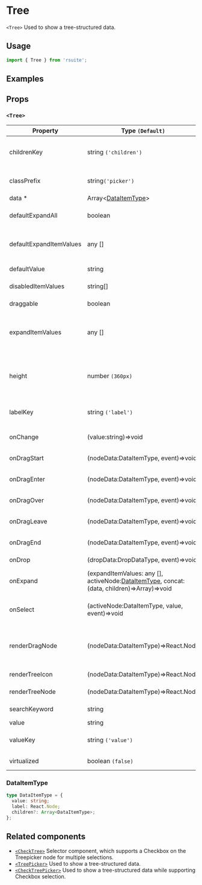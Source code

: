 # Tree

`<Tree>` Used to show a tree-structured data.

## Usage

```js
import { Tree } from 'rsuite';
```

## Examples

<!--{demo}-->

## Props

### `<Tree>`

| Property                | Type `(Default)`                                                                                    | Description                                                               |
| ----------------------- | --------------------------------------------------------------------------------------------------- | ------------------------------------------------------------------------- |
| childrenKey             | string `('children')`                                                                               | Tree data structure Children property name                                |
| classPrefix             | string`('picker')`                                                                                  | The prefix of the component CSS class                                     |
| data \*                 | Array&lt;[DataItemType](#DataItemType)&gt;                                                          | Tree Data                                                                 |
| defaultExpandAll        | boolean                                                                                             | Expand all nodes By default                                               |
| defaultExpandItemValues | any []                                                                                              | Set the value of the default expanded node                                |
| defaultValue            | string                                                                                              | Default selected Value                                                    |
| disabledItemValues      | string[]                                                                                            | Disable item by value                                                     |
| draggable               | boolean                                                                                             | Setting drag node                                                         |
| expandItemValues        | any []                                                                                              | Set the value of the expanded node (controlled)                           |
| height                  | number `(360px)`                                                                                    | height of menu. When `virtualize` is true, you can set the height of menu |
| labelKey                | string `('label')`                                                                                  | Tree data structure Label property name                                   |
| onChange                | (value:string)=>void                                                                                | Callback function for data change                                         |
| onDragStart             | (nodeData:DataItemType, event)=>void                                                                | Called when node drag start                                               |
| onDragEnter             | (nodeData:DataItemType, event)=>void                                                                | Called when node drag enter                                               |
| onDragOver              | (nodeData:DataItemType, event)=>void                                                                | Called when node drag over                                                |
| onDragLeave             | (nodeData:DataItemType, event)=>void                                                                | Called when node drag leave                                               |
| onDragEnd               | (nodeData:DataItemType, event)=>void                                                                | Called when node drag end                                                 |
| onDrop                  | (dropData:DropDataType, event)=>void                                                                | Called when node drop                                                     |
| onExpand                | (expandItemValues: any [], activeNode:[DataItemType](#types), concat:(data, children)=>Array)=>void | Callback When tree node is displayed                                      |
| onSelect                | (activeNode:DataItemType, value, event)=>void                                                       | Callback function after selecting tree node                               |
| renderDragNode          | (nodeData:DataItemType)=>React.Node                                                                 | Custom Render drag node when draggable is true                            |
| renderTreeIcon          | (nodeData:DataItemType)=>React.Node                                                                 | Custom Render icon                                                        |
| renderTreeNode          | (nodeData:DataItemType)=>React.Node                                                                 | Custom Render tree Node                                                   |
| searchKeyword           | string                                                                                              | searchKeyword (Controlled)                                                |
| value                   | string                                                                                              | Selected value                                                            |
| valueKey                | string `('value')`                                                                                  | Tree data Structure Value property name                                   |
| virtualized             | boolean `(false)`                                                                                   | Whether using Virtualized List                                            |

### DataItemType

```ts
type DataItemType = {
  value: string;
  label: React.Node;
  children?: Array<DataItemType>;
};
```

## Related components

- [`<CheckTree>`](./check-tree) Selector component, which supports a Checkbox on the Treepicker node for multiple selections.
- [`<TreePicker>`](./tree-picker) Used to show a tree-structured data.
- [`<CheckTreePicker>`](./check-tree-picker) Used to show a tree-structured data while supporting Checkbox selection.

